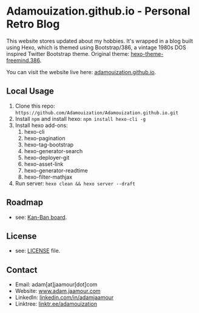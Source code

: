 Adamouization.github.io - Personal Retro Blog
=======================

This website stores updated about my hobbies. It's wrapped in a blog built using Hexo, which is themed using Bootstrap/386, a vintage 1980s DOS inspired Twitter Bootstrap theme. Original theme: [hexo-theme-freemind.386](https://github.com/blackshow/hexo-theme-freemind.386).

You can visit the website live here: [adamouization.github.io](https://adamouization.github.io/).

## Local Usage

1. Clone this repo: `https://github.com/Adamouization/Adamouization.github.io.git`
2. Install `npm` and install hexo: `npm install hexo-cli -g`
3. Install hexo add-ons:
   1. hexo-cli
   2. hexo-pagination
   3. hexo-tag-bootstrap
   4. hexo-generator-search
   5. hexo-deployer-git
   6. hexo-asset-link
   7. hexo-generator-readtime
   8. hexo-filter-mathjax
4. Run server: `hexo clean && hexo server --draft`

## Roadmap
* see: [Kan-Ban board](https://github.com/users/Adamouization/projects/3).

## License 
* see: [LICENSE](https://github.com/Adamouization/Adamouization.github.io/blob/master/LICENSE) file.

## Contact
* Email: adam[at]jaamour[dot]com
* Website: www.adam.jaamour.com
* LinkedIn: [linkedin.com/in/adamjaamour](https://www.linkedin.com/in/adamjaamour/)
* Linktree: [linktr.ee/adamouization](https://linktr.ee/adamouization)
